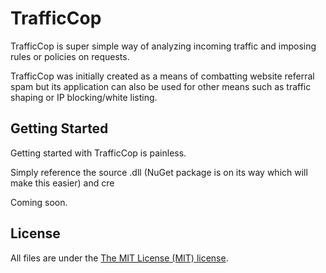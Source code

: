 # TrafficCop

TrafficCop is super simple way of analyzing incoming traffic and imposing rules or policies on requests.

TrafficCop was initially created as a means of combatting website referral spam but its application can also be used for other means such as traffic shaping or IP blocking/white listing.

Getting Started
-------

Getting started with TrafficCop is painless.


Simply reference the source .dll (NuGet package is on its way which will make this easier) and cre

Coming soon.

License
-------
All files are under the [The MIT License (MIT) license][license].

[license]:http://en.wikipedia.org/wiki/MIT_License
